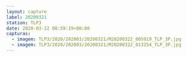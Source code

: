 ```yaml
---
layout: capture
label: 20200321
station: TLP3
date: 2020-03-22 00:59:19+00:00
capturas:
  - imagem: TLP3/2020/202003/20200321/M20200322_005919_TLP_3P.jpg
  - imagem: TLP3/2020/202003/20200321/M20200322_013254_TLP_3P.jpg
---
```

